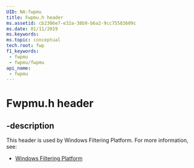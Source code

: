 ```yaml
---
UID: NA:fwpmu
title: Fwpmu.h header
ms.assetid: cb2306e7-e32a-38b9-b6a2-9cc75583609c
ms.date: 01/11/2019
ms.keywords: 
ms.topic: conceptual
tech.root: fwp
f1_keywords:
 - fwpmu
 - fwpmu/fwpmu
api_name:
 - fwpmu
---
```


# Fwpmu.h header


## -description

This header is used by Windows Filtering Platform. For more information, see:

- [Windows Filtering Platform](../_fwp/index.md)

